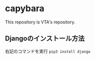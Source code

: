 # capybara
This repository is VTA's repository.

## Djangoのインストール方法
右記のコマンドを実行 `pip3 install django`